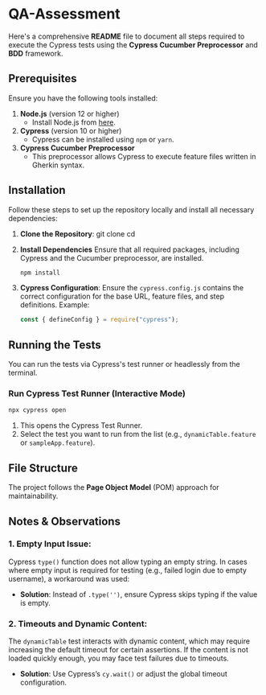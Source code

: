 # QA-Assessment

Here's a comprehensive **README** file to document all steps required to execute the Cypress tests using the **Cypress Cucumber Preprocessor** and **BDD** framework.

## Prerequisites

Ensure you have the following tools installed:

1. **Node.js** (version 12 or higher)
   - Install Node.js from [here](https://nodejs.org/).
2. **Cypress** (version 10 or higher)
   - Cypress can be installed using `npm` or `yarn`.
3. **Cypress Cucumber Preprocessor**
   - This preprocessor allows Cypress to execute feature files written in Gherkin syntax.

## Installation

Follow these steps to set up the repository locally and install all necessary dependencies:

1. **Clone the Repository**:
   git clone <repository-url>
   cd <repository-folder>

2. **Install Dependencies**
   Ensure that all required packages, including Cypress and the Cucumber preprocessor, are installed.

   ```bash
   npm install
   ```

3. **Cypress Configuration**:
   Ensure the `cypress.config.js` contains the correct configuration for the base URL, feature files, and step definitions. Example:
   ```javascript
   const { defineConfig } = require("cypress");
   ```

## Running the Tests

You can run the tests via Cypress's test runner or headlessly from the terminal.

### Run Cypress Test Runner (Interactive Mode)

```bash
npx cypress open
```

1. This opens the Cypress Test Runner.
2. Select the test you want to run from the list (e.g., `dynamicTable.feature` or `sampleApp.feature`).

## File Structure

The project follows the **Page Object Model** (POM) approach for maintainability.

## Notes & Observations

### 1. **Empty Input Issue**:
   Cypress `type()` function does not allow typing an empty string. In cases where empty input is required for testing (e.g., failed login due to empty username), a workaround was used:
   - **Solution**: Instead of `.type('')`, ensure Cypress skips typing if the value is empty.

### 2. **Timeouts and Dynamic Content**:
   The `dynamicTable` test interacts with dynamic content, which may require increasing the default timeout for certain assertions. If the content is not loaded quickly enough, you may face test failures due to timeouts.
   - **Solution**: Use Cypress’s `cy.wait()` or adjust the global timeout configuration.


